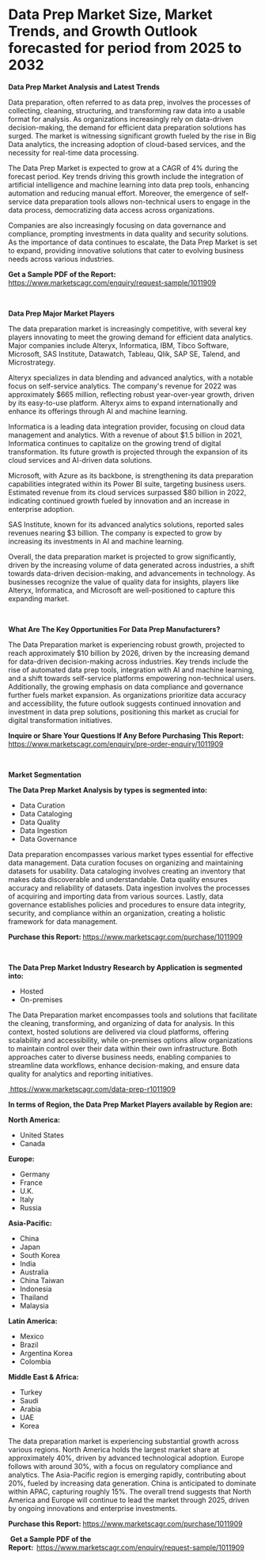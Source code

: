 <p><h1>Data Prep Market Size, Market Trends, and Growth Outlook forecasted for period from 2025 to 2032</h1></p><p><strong>Data Prep Market Analysis and Latest Trends</strong></p>
<p><p>Data preparation, often referred to as data prep, involves the processes of collecting, cleaning, structuring, and transforming raw data into a usable format for analysis. As organizations increasingly rely on data-driven decision-making, the demand for efficient data preparation solutions has surged. The market is witnessing significant growth fueled by the rise in Big Data analytics, the increasing adoption of cloud-based services, and the necessity for real-time data processing.</p><p>The Data Prep Market is expected to grow at a CAGR of 4% during the forecast period. Key trends driving this growth include the integration of artificial intelligence and machine learning into data prep tools, enhancing automation and reducing manual effort. Moreover, the emergence of self-service data preparation tools allows non-technical users to engage in the data process, democratizing data access across organizations. </p><p>Companies are also increasingly focusing on data governance and compliance, prompting investments in data quality and security solutions. As the importance of data continues to escalate, the Data Prep Market is set to expand, providing innovative solutions that cater to evolving business needs across various industries.</p></p>
<p><strong>Get a Sample PDF of the Report:&nbsp;</strong> <a href="https://www.marketscagr.com/enquiry/request-sample/1011909?utm_campaign=1944&utm_medium=2&utm_source=Github&utm_content=ia&utm_term=17042025&utm_id=data-prep">https://www.marketscagr.com/enquiry/request-sample/1011909</a></p>
<p>&nbsp;</p>
<p><strong>Data Prep Major Market Players</strong></p>
<p><p>The data preparation market is increasingly competitive, with several key players innovating to meet the growing demand for efficient data analytics. Major companies include Alteryx, Informatica, IBM, Tibco Software, Microsoft, SAS Institute, Datawatch, Tableau, Qlik, SAP SE, Talend, and Microstrategy.</p><p>Alteryx specializes in data blending and advanced analytics, with a notable focus on self-service analytics. The company's revenue for 2022 was approximately $665 million, reflecting robust year-over-year growth, driven by its easy-to-use platform. Alteryx aims to expand internationally and enhance its offerings through AI and machine learning.</p><p>Informatica is a leading data integration provider, focusing on cloud data management and analytics. With a revenue of about $1.5 billion in 2021, Informatica continues to capitalize on the growing trend of digital transformation. Its future growth is projected through the expansion of its cloud services and AI-driven data solutions.</p><p>Microsoft, with Azure as its backbone, is strengthening its data preparation capabilities integrated within its Power BI suite, targeting business users. Estimated revenue from its cloud services surpassed $80 billion in 2022, indicating continued growth fueled by innovation and an increase in enterprise adoption.</p><p>SAS Institute, known for its advanced analytics solutions, reported sales revenues nearing $3 billion. The company is expected to grow by increasing its investments in AI and machine learning.</p><p>Overall, the data preparation market is projected to grow significantly, driven by the increasing volume of data generated across industries, a shift towards data-driven decision-making, and advancements in technology. As businesses recognize the value of quality data for insights, players like Alteryx, Informatica, and Microsoft are well-positioned to capture this expanding market.</p></p>
<p>&nbsp;</p>
<p><strong>What Are The Key Opportunities For Data Prep Manufacturers?</strong></p>
<p><p>The Data Preparation market is experiencing robust growth, projected to reach approximately $10 billion by 2026, driven by the increasing demand for data-driven decision-making across industries. Key trends include the rise of automated data prep tools, integration with AI and machine learning, and a shift towards self-service platforms empowering non-technical users. Additionally, the growing emphasis on data compliance and governance further fuels market expansion. As organizations prioritize data accuracy and accessibility, the future outlook suggests continued innovation and investment in data prep solutions, positioning this market as crucial for digital transformation initiatives.</p></p>
<p><strong>Inquire or Share Your Questions If Any Before Purchasing This Report:</strong> <a href="https://www.marketscagr.com/enquiry/pre-order-enquiry/1011909?utm_campaign=1944&utm_medium=2&utm_source=Github&utm_content=ia&utm_term=17042025&utm_id=data-prep">https://www.marketscagr.com/enquiry/pre-order-enquiry/1011909</a></p>
<p>&nbsp;</p>
<p><strong>Market Segmentation</strong></p>
<p><strong>The Data Prep Market Analysis by types is segmented into:</strong></p>
<p><ul><li>Data Curation</li><li>Data Cataloging</li><li>Data Quality</li><li>Data Ingestion</li><li>Data Governance</li></ul></p>
<p><p>Data preparation encompasses various market types essential for effective data management. Data curation focuses on organizing and maintaining datasets for usability. Data cataloging involves creating an inventory that makes data discoverable and understandable. Data quality ensures accuracy and reliability of datasets. Data ingestion involves the processes of acquiring and importing data from various sources. Lastly, data governance establishes policies and procedures to ensure data integrity, security, and compliance within an organization, creating a holistic framework for data management.</p></p>
<p><strong>Purchase this Report:&nbsp;</strong><a href="https://www.marketscagr.com/purchase/1011909?utm_campaign=1944&utm_medium=2&utm_source=Github&utm_content=ia&utm_term=17042025&utm_id=data-prep">https://www.marketscagr.com/purchase/1011909</a></p>
<p>&nbsp;</p>
<p><strong>The Data Prep Market Industry Research by Application is segmented into:</strong></p>
<p><ul><li>Hosted</li><li>On-premises</li></ul></p>
<p><p>The Data Preparation market encompasses tools and solutions that facilitate the cleaning, transforming, and organizing of data for analysis. In this context, hosted solutions are delivered via cloud platforms, offering scalability and accessibility, while on-premises options allow organizations to maintain control over their data within their own infrastructure. Both approaches cater to diverse business needs, enabling companies to streamline data workflows, enhance decision-making, and ensure data quality for analytics and reporting initiatives.</p></p>
<p><a href="https://www.marketscagr.com/data-prep-r1011909?utm_campaign=1944&utm_medium=2&utm_source=Github&utm_content=ia&utm_term=17042025&utm_id=data-prep">&nbsp;https://www.marketscagr.com/data-prep-r1011909</a></p>
<p><strong>In terms of Region, the Data Prep Market Players available by Region are:</strong></p>
<p>
    <p> <strong> North America: </strong>
        <ul>
            <li>United States</li>
            <li>Canada</li>
        </ul>
        </p> 
    <p> <strong> Europe: </strong>
        <ul>
            <li>Germany</li>
            <li>France</li>
            <li>U.K.</li>
            <li>Italy</li>
            <li>Russia</li>
        </ul>
        </p> 
    <p> <strong> Asia-Pacific: </strong>
        <ul>
            <li>China</li>
            <li>Japan</li>
            <li>South Korea</li>
            <li>India</li>
            <li>Australia</li>
            <li>China Taiwan</li>
            <li>Indonesia</li>
            <li>Thailand</li>
            <li>Malaysia</li>
        </ul>
        </p> 
    <p> <strong> Latin America: </strong>
        <ul>
            <li>Mexico</li>
            <li>Brazil</li>
            <li>Argentina Korea</li>
            <li>Colombia</li>
        </ul>
        </p> 
    <p> <strong> Middle East & Africa: </strong>
        <ul>
            <li>Turkey</li>
            <li>Saudi</li>
            <li>Arabia</li>
            <li>UAE</li>
            <li>Korea</li>
        </ul>
    </p>
    </p>
<p><p>The data preparation market is experiencing substantial growth across various regions. North America holds the largest market share at approximately 40%, driven by advanced technological adoption. Europe follows with around 30%, with a focus on regulatory compliance and analytics. The Asia-Pacific region is emerging rapidly, contributing about 20%, fueled by increasing data generation. China is anticipated to dominate within APAC, capturing roughly 15%. The overall trend suggests that North America and Europe will continue to lead the market through 2025, driven by ongoing innovations and enterprise investments.</p></p>
<p><strong>Purchase this Report: </strong><a href="https://www.marketscagr.com/purchase/1011909?utm_campaign=1944&utm_medium=2&utm_source=Github&utm_content=ia&utm_term=17042025&utm_id=data-prep">https://www.marketscagr.com/purchase/1011909</a></p>
<p>&nbsp;<strong>Get a Sample PDF of the Report:&nbsp;&nbsp;</strong><a href="https://www.marketscagr.com/enquiry/request-sample/1011909?utm_campaign=1944&utm_medium=2&utm_source=Github&utm_content=ia&utm_term=17042025&utm_id=data-prep">https://www.marketscagr.com/enquiry/request-sample/1011909</a></p>
<p><strong></strong></p>
<p><p></p><p></p><p></p></p>